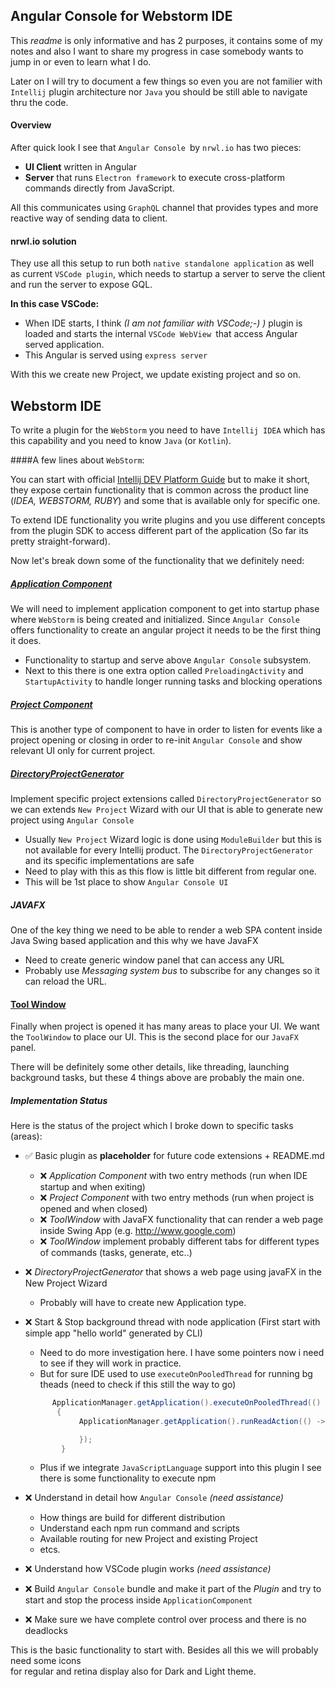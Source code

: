 ## Angular Console for Webstorm IDE

This _readme_ is only informative and has 2 purposes, it contains some of my notes and also I want to share my progress in case somebody 
wants to jump in or even to learn what I do. 
 
Later on I will try to document a few things so even you are not familier with `Intellij` plugin architecture nor `Java` 
you should be still able to navigate thru the code. 

#### Overview

After quick look I see that `Angular Console `by `nrwl.io` has two pieces:
* **UI Client** written in Angular
* **Server** that runs `Electron framework` to execute cross-platform commands directly from JavaScript. 

All this communicates using `GraphQL` channel that provides types and more reactive way of sending data to client. 


#### nrwl.io solution

They use all this setup to run both `native standalone application` as well as current `VSCode plugin`, which needs 
to startup a server to serve the client and run the server to expose GQL.

**In this case VSCode:**

* When IDE starts, I think _(I am not familiar with VSCode;-) )_  plugin is loaded and starts the internal `VSCode WebView `that access Angular served 
application. 
*  This Angular is served using `express server`

With this we create new Project, we update existing project and so on. 


## Webstorm IDE

To write a plugin for the `WebStorm` you need to have `Intellij IDEA` which has this capability and you need to know 
`Java` (or `Kotlin`). 

####A few lines about `WebStorm`:

You can start with official [Intellij DEV Platform Guide](http://www.jetbrains.org/intellij/sdk/docs/intro/intellij_platform.html)
but to make it short, they expose certain functionality that is common across the product line (_IDEA, WEBSTORM, RUBY_) and some 
that is available only for specific one.

To extend IDE functionality you write plugins and you use different concepts from the plugin SDK to access different 
part of the application (So far its pretty straight-forward).

Now let's break down some of the functionality that we definitely need:

  
##### [Application Component](http://www.jetbrains.org/intellij/sdk/docs/basics/plugin_structure/plugin_components.html)

We will need to implement application component to get into startup phase where `WebStorm` is being created and 
initialized. Since `Angular Console` offers functionality to create an angular project it needs to be the first thing 
it does. 

 * Functionality to startup and serve above `Angular Console` subsystem.
 * Next to this there is one extra option called `PreloadingActivity` and `StartupActivity` to handle longer running
 tasks and blocking  operations
 
 
 ##### [Project Component](http://www.jetbrains.org/intellij/sdk/docs/basics/plugin_structure/plugin_components.html)
 
 This is another type of component to have in order to listen for events like a project opening or closing in order to re-init
  `Angular Console` and show relevant UI only for current project.
 
  
 ##### [DirectoryProjectGenerator](https://github.com/JetBrains/intellij-community/blob/master/platform/platform-impl/src/com/intellij/platform/DirectoryProjectGenerator.java)
 
 Implement specific project extensions called `DirectoryProjectGenerator` so we can extends `New Project` Wizard with our UI that is able to generate new
 project using `Angular Console`  
 
 * Usually `New Project` Wizard logic is done using  `ModuleBuilder` but this is not available for every Intellij 
 product. The `DirectoryProjectGenerator` and its specific implementations  are safe
 * Need to play with this as this flow is little bit different from regular one.
 * This will be 1st place to show `Angular Console UI`
 
 
##### JAVAFX

One of the key thing we need to be able to render a web SPA content inside Java Swing based application and this why we 
have JavaFX
* Need to create generic window panel that can access any URL
* Probably use _Messaging system bus_ to subscribe for any changes so it can reload the URL.

#### [Tool Window](http://www.jetbrains.org/intellij/sdk/docs/user_interface_components/tool_windows.html)

Finally when project is opened it has many areas to place your UI. We want the `ToolWindow` to place our UI. This is the
second place for our `JavaFX` panel.  




There will be definitely some other details, like threading, launching background tasks, but these 4 things above are 
probably the main one.


##### Implementation Status

Here is the status of the project which I broke down to specific tasks (areas):


- ✅ Basic plugin as **placeholder** for future code extensions + README.md
    - ❌ _Application Component_ with two entry methods (run when IDE startup and when exiting)
    - ❌ _Project Component_ with two entry methods (run when project is opened and when closed)
    - ❌ _ToolWindow_ with JavaFX functionality that can render a web page inside Swing App (e.g. http://www.google.com)
    - ❌ _ToolWindow_ implement probably different tabs for different types of commands (tasks, generate, etc..)
- ❌ _DirectoryProjectGenerator_ that shows a web page using javaFX in the New Project Wizard
    * Probably will have to create new Application type.
- ❌ Start & Stop background thread with node application (First start with simple app "hello world" generated by CLI)
    * Need to do more investigation here. I have some pointers now i need to see if they will work in practice. 
    * But for sure IDE used to use `executeOnPooledThread` for running bg theads (need to check if this still the way to 
    go)
    ```java
          ApplicationManager.getApplication().executeOnPooledThread(() ->
           {
                ApplicationManager.getApplication().runReadAction(() -> {
   
                });
            }

     ```
     * Plus if we integrate `JavaScriptLanguage` support into this plugin I see there is some functionality to execute npm
    
- ❌ Understand in detail how `Angular Console`  _(need assistance)_
    * How things are build for different distribution
    * Understand each npm run command and scripts
    * Available routing for new Project and existing Project
    * etcs.         
    
    
- ❌ Understand how VSCode plugin works _(need assistance)_
- ❌ Build `Angular Console` bundle and make it part of the _Plugin_ and try to start and stop the 
process inside `ApplicationComponent` 
- ❌ Make sure we have complete control over process and there is no deadlocks



This is the basic functionality to start with. Besides all this we will probably need some icons  
for regular and retina display also for  Dark and Light theme. 

